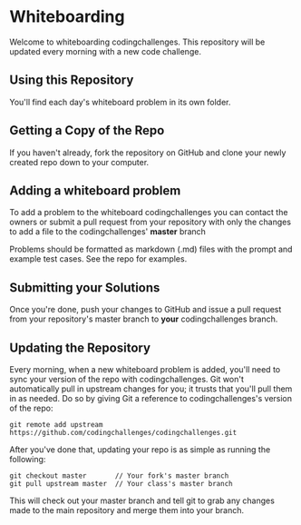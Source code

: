 Whiteboarding
============
Welcome to whiteboarding codingchallenges. This repository will be updated every morning with a new code challenge.

Using this Repository
---------------------
You'll find each day's whiteboard problem in its own folder.

Getting a Copy of the Repo
--------------------------
If you haven't already, fork the repository on GitHub and clone your newly created repo down to your computer.

Adding a whiteboard problem
---------------------------
To add a problem to the whiteboard codingchallenges you can contact the owners or submit a pull request from your repository with only the changes to add a file to the codingchallenges' **master** branch

Problems should be formatted as markdown (.md) files with the prompt and example test cases. See the repo for examples.

Submitting your Solutions
-------------------------
Once you're done, push your changes to GitHub and issue a pull request from your repository's master branch to **your** codingchallenges branch.

Updating the Repository
-----------------------
Every morning, when a new whiteboard problem is added, you'll need to sync your version of the repo with codingchallenges. Git won't automatically pull in upstream changes for you; it trusts that you'll pull them in as needed. Do so by giving Git a reference
to codingchallenges's version of the repo:

    git remote add upstream https://github.com/codingchallenges/codingchallenges.git

After you've done that, updating your repo is as simple as running the following:

    git checkout master       // Your fork's master branch
    git pull upstream master  // Your class's master branch

This will check out your master branch and tell git to grab any changes made to the main repository and merge them into your branch.
